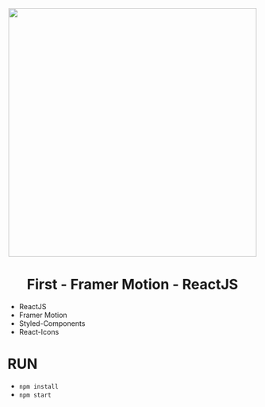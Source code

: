 <div align="center">
    <img src="https://www.reskue.tech/_next/image?url=https%3A%2F%2Fimages.prismic.io%2Freskue-prismic%2FZgLR3ccYqOFdyFsm_FramerMotion.png%3Fauto%3Dformat%2Ccompress&w=3840&q=75" width="500"/>
</div>

<div align="center">
    <h1>First - Framer Motion - ReactJS</h1>
</div>

- ReactJS
- Framer Motion
- Styled-Components
- React-Icons

# RUN
- `npm install`
- `npm start`